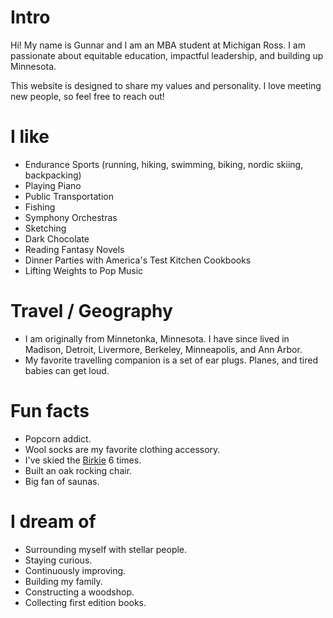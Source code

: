 # Intro

Hi! My name is Gunnar and I am an MBA student at Michigan Ross. I am passionate about equitable education, impactful leadership, and building up Minnesota.  

This website is designed to share my values and personality. I love meeting new people, so feel free to reach out! 

# I like

- Endurance Sports (running, hiking, swimming, biking, nordic skiing, backpacking)
- Playing Piano
- Public Transportation
- Fishing
- Symphony Orchestras
- Sketching
- Dark Chocolate
- Reading Fantasy Novels
- Dinner Parties with America's Test Kitchen Cookbooks
- Lifting Weights to Pop Music

# Travel / Geography

- I am originally from Minnetonka, Minnesota. I have since lived in Madison, Detroit, Livermore, Berkeley, Minneapolis, and Ann Arbor.
- My favorite travelling companion is a set of ear plugs. Planes, and tired babies can get loud.

# Fun facts

- Popcorn addict.
- Wool socks are my favorite clothing accessory.
- I've skied the [Birkie](https://www.birkie.com/) 6 times.
- Built an oak rocking chair.
- Big fan of saunas.


# I dream of

- Surrounding myself with stellar people.
- Staying curious.
- Continuously improving.
- Building my family.
- Constructing a woodshop.
- Collecting first edition books.